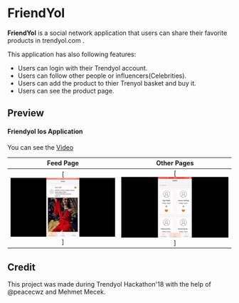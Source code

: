 # FriendYol

**FriendYol** is a social network application that users can share their favorite products in trendyol.com .

This application has also following features:
* Users can login with their Trendyol account.
* Users can follow other people or influencers(Celebrities).
* Users can add the product to thier Trenyol basket and buy it.
* Users can see the product page.

## Preview

#### Friendyol Ios Application

You can see the [Video](https://raw.githubusercontent.com/berkaybarlas/friendYol/images/video.mp4)

| Feed Page | Other Pages |
|:---:|:---:|
| [![feedPage](https://raw.githubusercontent.com/berkaybarlas/friendYol/master/images/feedPage.gif)]  | [![OtherPages](https://raw.githubusercontent.com/berkaybarlas/friendYol/master/images/otherPages.gif)] |

## Credit
This project was made during Trendyol Hackathon'18 with the help of @peacecwz and Mehmet Mecek.

